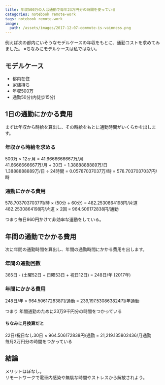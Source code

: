 ```yaml
---
title: 年収500万の人は通勤で毎年23万円分の時間を使っている
categories: notebook remote-work
tags: notebook remote-work
image:
  path: /assets/images/2017-12-07-commute-is-vainness.png
---
```

例えば次の都内にいそうなモデルケースの年収をもとに、通勤コストを求めてみました。
※ちなみにモデルケースは私ではない。

## モデルケース

- 都内在住
- 家族持ち
- 年収500万
- 通勤50分(内徒歩15分)

## 1日の通勤にかかる費用

まずは年収から時給を算出し、その時給をもとに通勤時間がいくらかを出します。


### 年収から時給を求める

500万 × 12ヶ月 = 41.6666666667万/月  
41.6666666667万/月 ÷ 30日 = 1.3888888889万/日  
1.3888888889万/日 ÷ 24時間 = 0.05787037037万/時 = 578.7037037037円/時

### 通勤にかかる費用

578.7037037037円/時 × (50分 ÷ 60分) = 482.2530864198円/片道  
482.2530864198円/片道 × 2回 = 964.506172838円/通勤

つまり毎日960円かけて非効率な運動をしている。

## 年間の通勤でかかる費用

次に年間の通勤時間を算出し、年間の通勤時間にかかる費用を出します。

### 年間の通勤回数

365日 - (土曜52日 + 日曜53日 + 祝日12日) = 248日/年 (2017年)

### 年間にかかる費用

248日/年 × 964.506172838円/通勤 = 239,197.530863824円/年通勤

つまり 年間通勤のために23万9千円分の時間をつかっている

#### ちなみに月換算だと

22日/祝日なし30日 × 964.506172838円/通勤 = 21,219.135802436/月通勤  
毎月2万円分の時間をつかっている

## 結論

メリットほぼなし。  
リモートワークで電車内感染や無駄な時間やストレスから解放されよう。
